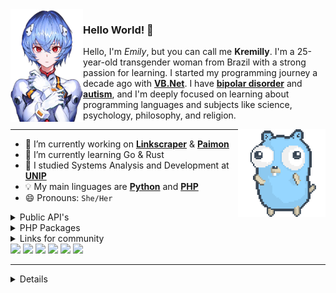 <img align="left" height="180px" align="right" src="rei-ayanami.png" alt="rei-ayanami avatar" />

<h3>Hello World! 👋</h3>

<!--Greetings, my name is *Emily*, but you can refer to me as **Kremilly**. I'm a 25-year-old transgender woman from Brazil with a deep passion for learning new things. My journey in programming began a decade ago with [**VB.Net**](https://en.wikipedia.org/wiki/Visual_Basic_(.NET)) (those were some challenging times!). I am [**bipolar**](https://en.wikipedia.org/wiki/Bipolar_disorder) and [**autistic**](https://en.wikipedia.org/wiki/Autism_spectrum), and my hyperfocus is on learning new things about programming languages and topics related to science, psychology, philosophy and religion.-->

Hello, I'm *Emily*, but you can call me **Kremilly**. I'm a 25-year-old transgender woman from Brazil with a strong passion for learning. I started my programming journey a decade ago with [**VB.Net**](https://en.wikipedia.org/wiki/Visual_Basic_(.NET)). I have [**bipolar disorder**](https://en.wikipedia.org/wiki/Bipolar_disorder) and [**autism**](https://en.wikipedia.org/wiki/Autism_spectrum), and I'm deeply focused on learning about programming languages and subjects like science, psychology, philosophy, and religion.

<img align="right" width="140px" src="dancing-gopher.gif" alt="gopher dancing" />

<!--<img align="right" src="https://github-readme-stats.vercel.app/api/top-langs/?username=kremilly&layout=donut&theme=transparent&hide_border=true&hide=css" />-->

<hr>

- 🔭 I’m currently working on [**Linkscraper**](https://github.com/Kremilly/linkscraper) & [**Paimon**](https://github.com/AgiosLux/Paimon)
- 🌱 I’m currently learning Go & Rust
- 🏫 I studied Systems Analysis and Development at [**UNIP**](http://www.unip.br)
- 💡 My main linguages are [**Python**](https://python.org) and [**PHP**](https://php.net)
- 😄 Pronouns: `She/Her`
<!--- ⚡ Fun fact: I learned to program to forget an ex-girlfriend I had when I was 15 years old.-->

<!--<div align='center'>
  <a href='https://dev.to/kremilly'><img src='https://img.shields.io/badge/dev.to-0A0A0A?style=for-the-badge&logo=dev.to&logoColor=white' /></a>
  <a href='https://twitter.com/hikremilly'><img src='https://img.shields.io/badge/Twitter-%231DA1F2.svg?style=for-the-badge&logo=Twitter&logoColor=white' /></a>
  <a href='https://instagram.com/hikremilly'><img src='https://img.shields.io/badge/Instagram-%23E4405F.svg?style=for-the-badge&logo=Instagram&logoColor=white' /></a>
</div>-->

<details>
  <summary>Public API's</summary>
  
  <ul>
    <li>
      <b><a href="https://github.com/AgiosLux/pdfThumb">pdfThumb</a></b>
    </li>
  </ul>
</details>

<details>
  <summary>PHP Packages</summary>
  
  <ul>
    <li>
      <b><a href="https://github.com/AgiosLux/phpRouter">phpRouter</a></b>
    </li>
  </ul>
</details>

<details>
  <summary>Links for community</summary>
  
  <ul>
    <li>
      <b><a href="https://github.com/kremilly/rust-vscode-extensions">Rust Essentials for VSCode</a></b>
    </li>
    <li>
      <b><a href="https://github.com/kremilly/git4noobs">Git for Noobs</a></b>
    </li>
  </ul>
</details>

<div align="left";>
  <a href="https://php.net"><img src="https://img.shields.io/badge/php-%23777BB4.svg?style=for-the-badge&logo=php&logoColor=white" /></a>
  <a href="https://developer.mozilla.org/en-US/docs/Web/JavaScript"><img src="https://img.shields.io/badge/javascript-%23323330.svg?style=for-the-badge&logo=javascript&logoColor=%23F7DF1E" /></a>
  <a href="https://www.python.org"><img src="https://img.shields.io/badge/python-3670A0?style=for-the-badge&logo=python&logoColor=ffdd54" /></a>
  <a href="https://learn.microsoft.com/pt-br/dotnet/csharp"><img src="https://img.shields.io/badge/c%23-%23239120.svg?style=for-the-badge&logo=c-sharp&logoColor=white" /></a>
  <a href="https://go.dev"><img src="https://img.shields.io/badge/go-%2300ADD8.svg?style=for-the-badge&logo=go&logoColor=white" /></a>
  <a href="https://rust-lang.com"><img src="https://img.shields.io/badge/rust-%23000000.svg?style=for-the-badge&logo=rust&logoColor=white" /><a>
</div>

---

<details>
  <summary>See view complete my stack</summary>
  
  #### Frameworks
  
  <div align="left";>
    <a href="https://laravel.com"><img src="https://img.shields.io/badge/laravel-%23FF2D20.svg?style=for-the-badge&logo=laravel&logoColor=white" /></a>
    <a href="https://www.electronjs.org"><img src="https://img.shields.io/badge/Electron-191970?style=for-the-badge&logo=Electron&logoColor=white" /></a>
    <a href="https://tauri.app"><img src="https://img.shields.io/badge/tauri-%2324C8DB.svg?style=for-the-badge&logo=tauri&logoColor=%23FFFFFF" /></a>
    <a href="https://vuejs.org" target="_balnk"><img src="https://img.shields.io/badge/vuejs-%2335495e.svg?style=for-the-badge&logo=vuedotjs&logoColor=%234FC08D" /></a>
    <a href="https://tailwindcss.com"><img src="https://img.shields.io/badge/tailwindcss-%2338B2AC.svg?style=for-the-badge&logo=tailwind-css&logoColor=white" /></a>
    <a href="https://getbootstrap.com"><img src="https://img.shields.io/badge/bootstrap-%238511FA.svg?style=for-the-badge&logo=bootstrap&logoColor=white" /></a>
  </div>
  
  #### Databases
  
  <div align="left";>
    <a href='https://www.mongodb.com/en-us'><img src='https://img.shields.io/badge/MongoDB-%234ea94b.svg?style=for-the-badge&logo=mongodb&logoColor=white' /></a>
    <a href="https://redis.io"><img src="https://img.shields.io/badge/redis-%23DD0031.svg?style=for-the-badge&logo=redis&logoColor=white" /></a>
    <a href="https://mysql.com"><img src="https://img.shields.io/badge/mysql-%2300f.svg?style=for-the-badge&logo=mysql&logoColor=white" /></a>
    <a href="https://postgresql.org"><img src="https://img.shields.io/badge/postgres-%23316192.svg?style=for-the-badge&logo=postgresql&logoColor=white" /></a>
    <a href="https://www.sqlite.org/index.html"><img src="https://img.shields.io/badge/sqlite-%2307405e.svg?style=for-the-badge&logo=sqlite&logoColor=white" /></a>
  </div>
  
  #### Misc
  
  <div align="left";>
    <a href='https://git-scm.com'><img src='https://img.shields.io/badge/git-%23F05033.svg?style=for-the-badge&logo=git&logoColor=white' /></a>
    <a href="https://docker.com"><img src="https://img.shields.io/badge/docker-%230db7ed.svg?style=for-the-badge&logo=docker&logoColor=white" /></a>
  </div>
  
  #### System's
  
  <div align="left";>
    <a href="https://www.microsoft.com/en-us/windows"><img src="https://img.shields.io/badge/Windows-0078D6?style=for-the-badge&logo=windows&logoColor=white" /></a>
    <a href="https://ubuntu.com"><img src="https://img.shields.io/badge/Ubuntu-E95420?style=for-the-badge&logo=ubuntu&logoColor=white" /></a>
  </div>
</details>
